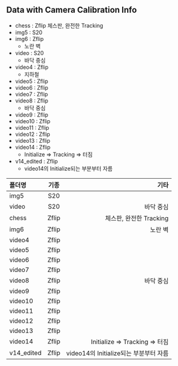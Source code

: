 Data with Camera Calibration Info
---------------------
- chess : Zflip
    체스판, 완전한 Tracking 
- img5 : S20
- img6 : Zflip 
    + 노란 벽
- video : S20  
    + 바닥 중심
- video4 : Zflip 
    + 지하철
- video5 : Zflip 
- video6 : Zflip 
- video7 : Zflip 
- video8 : Zflip 
    + 바닥 중심
- video9 : Zflip 
- video10 : Zflip 
- video11 : Zflip 
- video12 : Zflip 
- video13 : Zflip 
- video14 : Zflip 
    + Initialize => Tracking => 터짐
- v14_edited : Zflip 
    + video14의 Initialize되는 부분부터 자름


|폴더명|기종|기타|
|:---|:---:|---:| 
|img5|S20||
|video|S20|바닥 중심|
|chess|Zflip|체스판, 완전한 Tracking|
|img6|Zflip|노란 벽|
|video4|Zflip||
|video5|Zflip||
|video6|Zflip||
|video7|Zflip||
|video8|Zflip|바닥 중심|
|video9|Zflip||
|video10|Zflip||
|video11|Zflip||
|video12|Zflip||
|video13|Zflip||
|video14|Zflip|Initialize => Tracking => 터짐|
|v14_edited|Zflip|video14의 Initialize되는 부분부터 자름|

